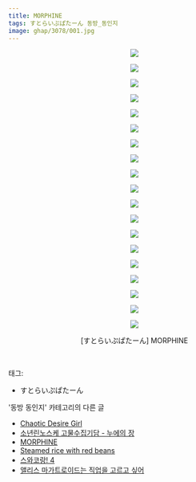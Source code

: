 ```yaml
---
title: MORPHINE
tags: すとらいぷぱたーん 동방_동인지
image: ghap/3078/001.jpg
---
```

<div class="article">
<p style="text-align: center; clear: none; float: none;"><img src="{{ site.nasurl }}/ghap/3078/001.jpg"/></p>
<p style="text-align: center; clear: none; float: none;"><img src="{{ site.nasurl }}/ghap/3078/002.jpg"/></p>
<p style="text-align: center; clear: none; float: none;"><img src="{{ site.nasurl }}/ghap/3078/003.jpg"/></p>
<p style="text-align: center; clear: none; float: none;"><img src="{{ site.nasurl }}/ghap/3078/004.jpg"/></p>
<p style="text-align: center; clear: none; float: none;"><img src="{{ site.nasurl }}/ghap/3078/005.jpg"/></p>
<p style="text-align: center; clear: none; float: none;"><img src="{{ site.nasurl }}/ghap/3078/006.jpg"/></p>
<p style="text-align: center; clear: none; float: none;"><img src="{{ site.nasurl }}/ghap/3078/007.jpg"/></p>
<p style="text-align: center; clear: none; float: none;"><img src="{{ site.nasurl }}/ghap/3078/008.jpg"/></p>
<p style="text-align: center; clear: none; float: none;"><img src="{{ site.nasurl }}/ghap/3078/009.jpg"/></p>
<p style="text-align: center; clear: none; float: none;"><img src="{{ site.nasurl }}/ghap/3078/010.jpg"/></p>
<p style="text-align: center; clear: none; float: none;"><img src="{{ site.nasurl }}/ghap/3078/011.jpg"/></p>
<p style="text-align: center; clear: none; float: none;"><img src="{{ site.nasurl }}/ghap/3078/012.jpg"/></p>
<p style="text-align: center; clear: none; float: none;"><img src="{{ site.nasurl }}/ghap/3078/013.jpg"/></p>
<p style="text-align: center; clear: none; float: none;"><img src="{{ site.nasurl }}/ghap/3078/014.jpg"/></p>
<p style="text-align: center; clear: none; float: none;"><img src="{{ site.nasurl }}/ghap/3078/015.jpg"/></p>
<p style="text-align: center; clear: none; float: none;"><img src="{{ site.nasurl }}/ghap/3078/016.jpg"/></p>
<p style="text-align: center; clear: none; float: none;"><img src="{{ site.nasurl }}/ghap/3078/017.jpg"/></p>
<p style="text-align: center; clear: none; float: none;"><img src="{{ site.nasurl }}/ghap/3078/018.jpg"/></p>
<p style="text-align: center; clear: none; float: none;"><img src="{{ site.nasurl }}/ghap/3078/019.jpg"/></p>
<p style="text-align: center; clear: none; float: none;">[すとらいぷぱたーん] MORPHINE</p>
<p><br/></p>
</div><div class="tagTrail">
<p>태그: </p>
<ul>
<li>すとらいぷぱたーん</li>
</ul>
</div><div class="another">
<p>'동방 동인지' 카테고리의 다른 글</p>
<ul>
<li><a href="/2017-01-05-ghap_3081">Chaotic Desire Girl</a></li>
<li><a href="/2017-01-05-ghap_3080">소년린노스케 고물수집기담 - 누에의 장</a></li>
<li><a href="/2017-01-05-ghap_3078">MORPHINE</a></li>
<li><a href="/2017-01-05-ghap_3077">Steamed rice with red beans</a></li>
<li><a href="/2017-01-05-ghap_3076">스와코랑! 4</a></li>
<li><a href="/2017-01-05-ghap_3075">앨리스 마가트로이드는 직업을 고르고 싶어</a></li>
</ul>
</div><div class="cb_module cb_fluid">
<div class="cb_wrt cb_profile">
</div><!-- commentList close -->
</div>
